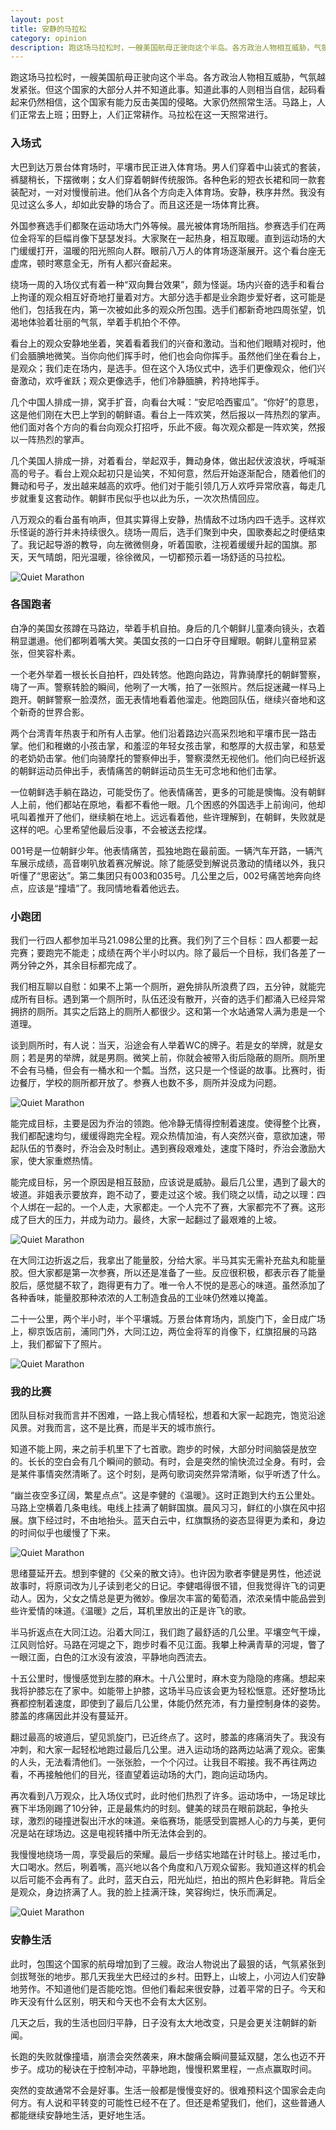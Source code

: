 ```yaml
---
layout: post
title: 安静的马拉松
category: opinion
description: 跑这场马拉松时，一艘美国航母正驶向这个半岛。各方政治人物相互威胁，气氛越发紧张。但这个国家的大部分人并不知道此事。知道此事的人则相当自信，起码看起来仍然相信，这个国家有能力反击美国的侵略。大家仍然照常生活。马路上，人们正常去上班；田野上，人们正常耕作。马拉松在这一天照常进行。
---
```


跑这场马拉松时，一艘美国航母正驶向这个半岛。各方政治人物相互威胁，气氛越发紧张。但这个国家的大部分人并不知道此事。知道此事的人则相当自信，起码看起来仍然相信，这个国家有能力反击美国的侵略。大家仍然照常生活。马路上，人们正常去上班；田野上，人们正常耕作。马拉松在这一天照常进行。

### 入场式

大巴到达万景台体育场时，平壤市民正进入体育场。男人们穿着中山装式的套装，裤腿稍长，下摆微喇；女人们穿着朝鲜传统服饰。各种色彩的短衣长裙和同一款套装配对，一对对慢慢前进。他们从各个方向走入体育场。安静，秩序井然。我没有见过这么多人，却如此安静的场合了。而且这还是一场体育比赛。

外国参赛选手们都聚在运动场大门外等候。晨光被体育场所阻挡。参赛选手们在两位金将军的巨幅肖像下瑟瑟发抖。大家聚在一起热身，相互取暖。直到运动场的大门缓缓打开，温暖的阳光照向人群。眼前八万人的体育场逐渐展开。这个看台座无虚席，顿时寒意全无，所有人都兴奋起来。

绕场一周的入场仪式有着一种“双向舞台效果”，颇为怪诞。场内兴奋的选手和看台上拘谨的观众相互好奇地打量着对方。大部分选手都是业余跑步爱好者，这可能是他们，包括我在内，第一次被如此多的观众所包围。选手们都新奇地四周张望，饥渴地体验着壮丽的气氛，举着手机拍个不停。

看台上的观众安静地坐着，笑着看着我们的兴奋和激动。当和他们眼睛对视时，他们会腼腆地微笑。当你向他们挥手时，他们也会向你挥手。虽然他们坐在看台上，是观众；我们走在场内，是选手。但在这个入场仪式中，选手们更像观众，他们兴奋激动，欢呼雀跃；观众更像选手，他们冷静腼腆，矜持地挥手。

几个中国人排成一排，窝手扩音，向看台大喊：“安尼哈西蜜瓜”。“你好”的意思，这是他们刚在大巴上学到的朝鲜语。看台上一阵欢笑，然后报以一阵热烈的掌声。他们面对各个方向的看台向观众打招呼，乐此不疲。每次观众都是一阵欢笑，然报以一阵热烈的掌声。

几个美国人排成一排，对着看台，举起双手，舞动身体，做出起伏波浪状，呼喊渐高的号子。看台上观众起初只是讪笑，不知何意，然后开始逐渐配合，随着他们的舞动和号子，发出越来越高的欢呼。他们对于能引领几万人欢呼异常欣喜，每走几步就重复这套动作。朝鲜市民似乎也以此为乐，一次次热情回应。

八万观众的看台虽有响声，但其实算得上安静，热情敌不过场内四千选手。这样欢乐怪诞的游行并未持续很久。绕场一周后，选手们聚到中央，国歌奏起之时便结束了。我记起导游的教导，向左微微侧身，听着国歌，注视着缓缓升起的国旗。那天，天气晴朗，阳光温暖，徐徐微风，一切都预示着一场舒适的马拉松。

![Quiet Marathon](/images/opinion/Marathon/stadium.JPG)

### 各国跑者

白净的美国女孩蹲在马路边，举着手机自拍。身后的几个朝鲜儿童凑向镜头，衣着稍显邋遢。他们都咧着嘴大笑。美国女孩的一口白牙夺目耀眼。朝鲜儿童稍显紧张，但笑容朴素。

一个老外举着一根长长自拍杆，四处转悠。他跑向路边，背靠骑摩托的朝鲜警察，嗨了一声。警察转脸的瞬间，他咧了一大嘴，拍了一张照片。然后捉迷藏一样马上跑开。朝鲜警察一脸漠然，面无表情地看着他溜走。他跑回队伍，继续兴奋地和这个新奇的世界合影。

两个台湾青年热衷于和所有人击掌。他们沿着路边兴高采烈地和平壤市民一路击掌。他们和稚嫩的小孩击掌，和羞涩的年轻女孩击掌，和憨厚的大叔击掌，和慈爱的老奶奶击掌。他们向骑摩托的警察伸出手，警察漠然无视他们。他们向已经折返的朝鲜运动员伸出手，表情痛苦的朝鲜运动员生无可念地和他们击掌。

一位朝鲜选手躺在路边，可能受伤了。他表情痛苦，更多的可能是懊悔。没有朝鲜人上前，他们都站在原地，看都不看他一眼。几个困惑的外国选手上前询问，他却吼叫着推开了他们，继续躺在地上。远远看着他，些许理解到，在朝鲜，失败就是这样的吧。心里希望他最后没事，不会被送去挖煤。

001号是一位朝鲜少年。他表情痛苦，孤独地跑在最前面。一辆汽车开路，一辆汽车展示成绩，高音喇叭放着赛况解说。除了能感受到解说员激动的情绪以外，我只听懂了“思密达”。第二集团只有003和035号。几公里之后，002号痛苦地奔向终点，应该是“撞墙”了。我同情地看着他远去。

### 小跑团

我们一行四人都参加半马21.098公里的比赛。我们列了三个目标：四人都要一起完赛；要跑完不能走；成绩在两个半小时以内。除了最后一个目标，我们各差了一两分钟之外，其余目标都完成了。

我们相互聊以自慰：如果不上第一个厕所，避免排队所浪费了四，五分钟，就能完成所有目标。遇到第一个厕所时，队伍还没有散开，兴奋的选手们都涌入已经异常拥挤的厕所。其实之后路上的厕所人都很少。这和第一个水站通常人满为患是一个道理。

谈到厕所时，有人说：当天，沿途会有人举着WC的牌子。若是女的举牌，就是女厕；若是男的举牌，就是男厕。微笑上前，你就会被带入街后隐蔽的厕所。厕所里不会有马桶，但会有一桶水和一个瓢。当然，这只是一个怪诞的故事。比赛时，街边餐厅，学校的厕所都开放了。参赛人也数不多，厕所并没成为问题。

![Quiet Marathon](/images/opinion/Marathon/wc.JPG)

能完成目标，主要是因为乔治的领跑。他冷静无情得控制着速度。使得整个比赛，我们都配速均匀，缓缓得跑完全程。观众热情加油，有人突然兴奋，意欲加速，带起队伍的节奏时，乔治会及时制止。遇到赛段艰难处，速度下降时，乔治会激励大家，使大家重燃热情。

能完成目标，另一个原因是相互鼓励，应该说是威胁。最后几公里，遇到了最大的坡道。非姐表示要放弃，跑不动了，要走过这个坡。我们晓之以情，动之以理：四个人绑在一起的。一个人走，大家都走。一个人完不了赛，大家都完不了赛。这形成了巨大的压力，并成为动力。最终，大家一起翻过了最艰难的上坡。

![Quiet Marathon](/images/opinion/Marathon/running.JPG)

在大同江边折返之后，我拿出了能量胶，分给大家。半马其实无需补充盐丸和能量胶。但大家都是第一次参赛，所以还是准备了一些。反应很积极，都表示吞了能量胶后，感觉腿不软了，跑得更有力了。唯一令人不悦的是恶心的味道。虽然添加了各种香味，能量胶那种浓浓的人工制造食品的工业味仍然难以掩盖。

二十一公里，两个半小时，半个平壤城。万景台体育场内，凯旋门下，金日成广场上，柳京饭店前，浦同门外，大同江边，两位金将军的肖像下，红旗招展的马路上，我们都留下了照片。

![Quiet Marathon](/images/opinion/Marathon/street.JPG)

### 我的比赛

团队目标对我而言并不困难，一路上我心情轻松，想着和大家一起跑完，饱览沿途风景。对我而言，这不是比赛，而是半天的城市旅行。

知道不能上网，来之前手机里下了七首歌。跑步的时候，大部分时间脑袋是放空的。长长的空白会有几个瞬间的颤动。有时，会是突然的愉快流过全身。有时，会是某件事情突然清晰了。这个时刻，是两句歌词突然异常清晰，似乎听透了什么。

“幽兰夜空多辽阔，繁星点点”。这是李健的《温暖》。这时正跑到大约五公里处。马路上空横着几条电线。电线上挂满了朝鲜国旗。晨风习习，鲜红的小旗在风中招展。旗下经过时，不由地抬头。蓝天白云中，红旗飘扬的姿态显得更为柔和，身边的时间似乎也缓慢了下来。

![Quiet Marathon](/images/opinion/Marathon/flag.JPG)

思绪蔓延开去。想到李健的《父亲的散文诗》。也许因为歌者李健是男性，他述说故事时，将原词改为儿子读到老父的日记。李健唱得很不错，但我觉得许飞的词更动人。因为，父女之情总是更为微妙。像层次丰富的葡萄酒，浓浓亲情中能品尝到些许爱情的味道。《温暖》之后，耳机里放出的正是许飞的歌。

半马折返点在大同江边。沿着大同江，我们跑了最舒适的几公里。平壤空气干燥，江风则恰好。马路在河堤之下，跑步时看不见江面。我攀上种满青草的河堤，瞥了一眼江面，白色的江水没有波浪，平静地向西流去。

十五公里时，慢慢感觉到左膝的麻木。十八公里时，麻木变为隐隐的疼痛。想起来我将护膝忘在了家中。如能带上护膝，这场半马应该会更为轻松惬意。还好整场比赛都控制着速度，即使到了最后几公里，体能仍然充沛，有力量控制身体的姿势。膝盖的疼痛因此并没有蔓延开。

翻过最高的坡道后，望见凯旋门，已近终点了。这时，膝盖的疼痛消失了。我没有冲刺，和大家一起轻松地跑过最后几公里。进入运动场的路两边站满了观众。密集的人头，无法看清他们。一张张脸，一个个闪过。让我目不暇接。我不再往两边看，不再接触他们的目光，径直望着运动场的大门，跑向运动场内。

再次看到八万观众，比入场仪式时，此时他们热烈了许多。运动场中，一场足球比赛下半场刚踢了10分钟，正是最焦灼的时刻。健美的球员在眼前跳起，争抢头球，激烈的碰撞迸裂出汗水的味道。亲临赛场，能感受到震撼人心的力与美，更何况是站在球场边。这是电视转播中所无法体会到的。

我慢慢地绕场一周，享受最后的荣耀。最后一步结实地踏在计时毯上。接过毛巾，大口喝水。然后，咧着嘴，高兴地以各个角度和八万观众留影。我知道这样的机会以后可能不会再有了。此时，蓝天白云，阳光灿烂，拍出的照片色彩鲜艳。背后全是观众，身边挤满了人。我的脸上挂满汗珠，笑容绚烂，快乐而满足。

![Quiet Marathon](/images/opinion/Marathon/handstand.JPG)

### 安静生活

此时，包围这个国家的航母增加到了三艘。政治人物说出了最狠的话，气氛紧张到剑拔弩张的地步。那几天我坐大巴经过的乡村。田野上，山坡上，小河边人们安静地劳作。不知道他们是否能吃饱。但他们看起来很安静，过着平常的日子。今天和昨天没有什么区别，明天和今天也不会有太大区别。

几天之后，我的生活也回归平静，日子没有太大地改变，只是会更关注朝鲜的新闻。

长跑的失败就像撞墙，崩溃会突然袭来，麻木酸痛会瞬间蔓延双腿，怎么也迈不开步子。成功的秘诀在于控制冲动，平静地跑，慢慢积累里程，一点点赢取时间。

突然的变故通常不会是好事。生活一般都是慢慢变好的。很难预料这个国家会走向何方。有人说和平转变的可能性已经不在了。但还是希望我们，他们，这些普通人都能继续安静地生活，更好地生活。
